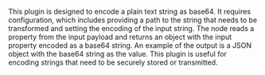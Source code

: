 This plugin is designed to encode a plain text string as base64. It requires configuration, which includes providing a path to the string that needs to be transformed and setting the encoding of the input string. The node reads a property from the input payload and returns an object with the input property encoded as a base64 string. An example of the output is a JSON object with the base64 string as the value. This plugin is useful for encoding strings that need to be securely stored or transmitted.

